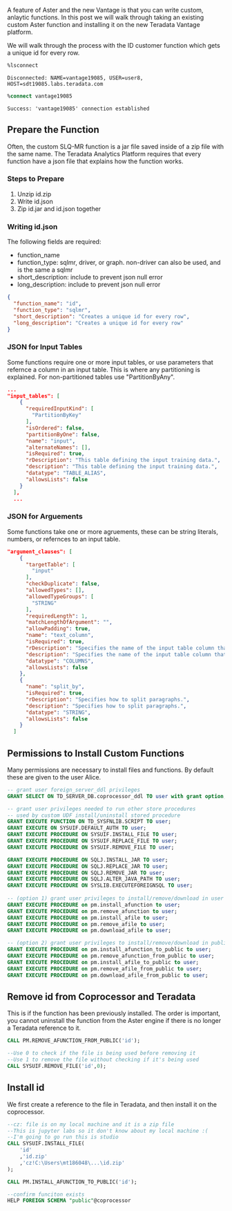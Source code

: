 
A feature of Aster and the new Vantage is that you can write custom, anlaytic functions. In this post we will walk through taking an existing custom Aster function and installing it on the new Teradata Vantage platform. 

We will walk through the process with the ID customer function which gets a unique id for every row.


```sql
%lsconnect
```

    Disconnected: NAME=vantage19085, USER=user8, HOST=sdt19085.labs.teradata.com
    


```sql
%connect vantage19085
```

    Success: 'vantage19085' connection established
    

## Prepare the Function
Often, the custom SLQ-MR function is a jar file saved inside of a zip file with the same name. The Teradata Analytics Platform requires that every function have a json file that explains how the function works. 

### Steps to Prepare
1. Unzip id.zip
2. Write id.json
3. Zip id.jar and id.json together

### Writing id.json
The following fields are required:
* function_name
* function_type: sqlmr, driver, or graph. non-driver can also be used, and is the same a sqlmr
* short_description: include to prevent json null error
* long_description: include to prevent json null error


```json
{
  "function_name": "id",
  "function_type": "sqlmr",
  "short_description": "Creates a unique id for every row",
  "long_description": "Creates a unique id for every row"
}
```

### JSON for Input Tables
Some functions require one or more input tables, or use parameters that refernce a column in an input table. This is where any partitioning is explained. For non-partitioned tables use "PartitionByAny".


```json
...
"input_tables": [
    {
      "requiredInputKind": [
        "PartitionByKey"
      ],
      "isOrdered": false,
      "partitionByOne": false,
      "name": "input",
      "alternateNames": [],
      "isRequired": true,
      "rDescription": "This table defining the input training data.",
      "description": "This table defining the input training data.",
      "datatype": "TABLE_ALIAS",
      "allowsLists": false
    }
  ],
  ...
```

### JSON for Arguements
Some functions take one or more agruements, these can be string literals, numbers, or refernces to an input table.


```json
"argument_clauses": [
    {
      "targetTable": [
        "input"
      ],
      "checkDuplicate": false,
      "allowedTypes": [],
      "allowedTypeGroups": [
        "STRING"
      ],
      "requiredLength": 1,
      "matchLengthOfArgument": "",
      "allowPadding": true,
      "name": "text_column",
      "isRequired": true,
      "rDescription": "Specifies the name of the input table column that contains the text.",
      "description": "Specifies the name of the input table column that contains the text.",
      "datatype": "COLUMNS",
      "allowsLists": false
    },
    {
      "name": "split_by",
      "isRequired": true,
      "rDescription": "Specifies how to split paragraphs.",
      "description": "Specifies how to split paragraphs.",
      "datatype": "STRING",
      "allowsLists": false
    }
  ]
```

## Permissions to Install Custom Functions
Many permissions are necessary to install files and functions. By default these are given to the user Alice. 


```sql
-- grant user foreign_server_ddl privileges
GRANT SELECT ON TD_SERVER_DB.coprocessor_ddl TO user with grant option;

-- grant user privileges needed to run other store procedures
-- used by custom UDF install/uninstall stored procedure
GRANT EXECUTE FUNCTION ON TD_SYSFNLIB.SCRIPT TO user;
GRANT EXECUTE ON SYSUIF.DEFAULT_AUTH TO user;
GRANT EXECUTE PROCEDURE ON SYSUIF.INSTALL_FILE TO user;
GRANT EXECUTE PROCEDURE ON SYSUIF.REPLACE_FILE TO user;
GRANT EXECUTE PROCEDURE ON SYSUIF.REMOVE_FILE TO user;

GRANT EXECUTE PROCEDURE ON SQLJ.INSTALL_JAR TO user;
GRANT EXECUTE PROCEDURE ON SQLJ.REPLACE_JAR TO user;
GRANT EXECUTE PROCEDURE ON SQLJ.REMOVE_JAR TO user;
GRANT EXECUTE PROCEDURE ON SQLJ.ALTER_JAVA_PATH TO user;
GRANT EXECUTE PROCEDURE ON SYSLIB.EXECUTEFOREIGNSQL TO user;
 
-- (option 1) grant user privileges to install/remove/download in user (private) schema
GRANT EXECUTE PROCEDURE on pm.install_afunction to user;
GRANT EXECUTE PROCEDURE on pm.remove_afunction to user;
GRANT EXECUTE PROCEDURE on pm.install_afile to user;
GRANT EXECUTE PROCEDURE on pm.remove_afile to user;
GRANT EXECUTE PROCEDURE on pm.download_afile to user;

-- (option 2) grant user privileges to install/remove/download in public schema (access to UDFs/Files is available to all users without additional grant privileges)
GRANT EXECUTE PROCEDURE on pm.install_afunction_to_public to user;
GRANT EXECUTE PROCEDURE on pm.remove_afunction_from_public to user;
GRANT EXECUTE PROCEDURE on pm.install_afile_to_public to user;
GRANT EXECUTE PROCEDURE on pm.remove_afile_from_public to user;
GRANT EXECUTE PROCEDURE on pm.download_afile_from_public to user;
```

## Remove id from Coprocessor and Teradata
This is if the function has been previously installed. The order is important, you cannot uninstall the function from the Aster engine if there is no longer a Teradata reference to it.


```sql
CALL PM.REMOVE_AFUNCTION_FROM_PUBLIC('id');
```


```sql
--Use 0 to check if the file is being used before removing it
--Use 1 to remove the file without checking if it's being used
CALL SYSUIF.REMOVE_FILE('id',0);
```

## Install id
We first create a reference to the file in Teradata, and then install it on the coprocessor.


```sql
--cz: file is on my local machine and it is a zip file
--This is jupyter labs so it don't know about my local machine :(
--I'm going to go run this is studio
CALL SYSUIF.INSTALL_FILE(
    'id' 
    ,'id.zip'
    ,'cz!C:\Users\mt186048\...\id.zip'
);
```


```sql
CALL PM.INSTALL_AFUNCTION_TO_PUBLIC('id');
```


```sql
--confirm funciton exists 
HELP FOREIGN SCHEMA "public"@coprocessor
```





